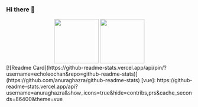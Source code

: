 ### Hi there 👋

<div align="center">
    <img  height="120px" src="https://github-readme-stats.vercel.app/api?username=tylt6688&show_icons=true&count_private=true&hide=prs&theme=default_repocard" />
    <img  height="120px" src="https://github-readme-stats.vercel.app/api/top-langs/?username=echoleochan&layout=compact" /> 
</div>
[![Readme Card](https://github-readme-stats.vercel.app/api/pin/?username=echoleochan&repo=github-readme-stats)](https://github.com/anuraghazra/github-readme-stats)
[vue]: https://github-readme-stats.vercel.app/api?username=anuraghazra&show_icons=true&hide=contribs,prs&cache_seconds=86400&theme=vue
